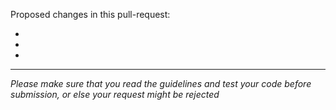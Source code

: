 Proposed changes in this pull-request:

-
-
-

---

*Please make sure that you read the guidelines and test your code before submission, or else your request might be rejected*
